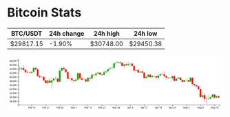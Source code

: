 # Bitcoin Stats

BTC/USDT|24h change|24h high|24h low|
|---|---|---|---|
|$29817.15|-1.90%|$30748.00|$29450.38|

<img src="./chart.svg">

